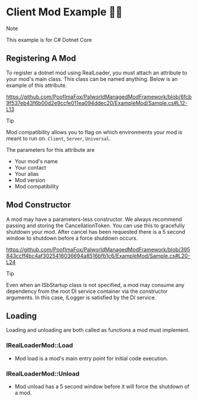 # Client Mod Example 🐱‍👤
> [!NOTE]
> This example is for C# Dotnet Core  


## Registering A Mod
To register a dotnet mod using RealLoader, you must attach an attribute to your mod's main class. This class can be named anything. Below is an example of this attribute.

https://github.com/PoofImaFox/PalworldManagedModFramework/blob/6fcb9f537eb43f6b00d2e9ccfe011ea094ddec20/ExampleMod/Sample.cs#L12-L13
  
> [!TIP]
> Mod compatibility allows you to flag on which environments your mod is meant to run on. `Client`, `Server`, `Universal`.

The parameters for this attribute are  
- Your mod's name
- Your contact
- Your alias
- Mod version
- Mod compatibility

## Mod Constructor
A mod may have a parameters-less constructor. We always recommend passing and storing the CancellationToken. You can use this to gracefully shutdown your mod. After cancel has been requested there is a 5 second window to shutdown before a force shutdown occurs.  

https://github.com/PoofImaFox/PalworldManagedModFramework/blob/395843ccff4bc4af3025416036694a8516bfb1c6/ExampleMod/Sample.cs#L20-L24

> [!TIP]
> Even when an ISbStartup class is not specified, a mod may consume any dependency from the root DI service container via the constructor arguments. In this case, ILogger is satisfied by the DI service.

## Loading
Loading and unloading are both called as functions a mod must implement.
### IRealLoaderMod::Load
-   Mod load is a mod's main entry point for initial code execution.

### IRealLoaderMod::Unload
*   Mod unload has a 5 second window before it will force the shutdown of a mod.